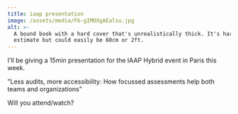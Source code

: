 ```yaml
---
title: iaap presentation
image: /assets/media/Fb-gIMOXgAEalsu.jpg
alt: >-
  A bound book with a hard cover that's unrealistically thick. It's hard to
  estimate but could easily be 60cm or 2ft.
---
```


I'll be giving a 15min presentation for the IAAP Hybrid event in Paris this week.

"Less audits, more accessibility: How focussed assessments help both teams and organizations"

Will you attend/watch?
